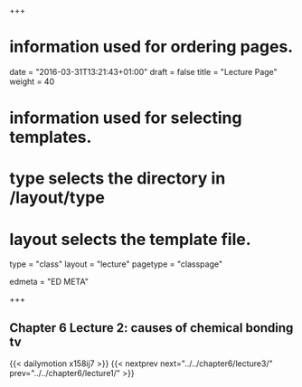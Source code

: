 +++
# information used for ordering pages.
date = "2016-03-31T13:21:43+01:00"
draft = false
title = "Lecture Page"
weight = 40

# information used for selecting templates.
# type selects the directory in /layout/type
# layout selects the template file.

type   = "class"
layout = "lecture"
pagetype = "classpage"





edmeta = "ED META"

+++
## Chapter 6 Lecture 2: causes of chemical bonding tv
{{< dailymotion x158ij7 >}}
{{< nextprev next="../../chapter6/lecture3/"     prev="../../chapter6/lecture1/"  >}}

